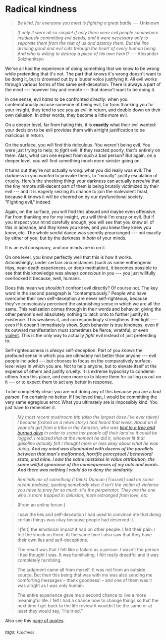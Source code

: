 # Radical kindness

> _Be kind, for everyone you meet is fighting a great battle_ --- Unknown

> _If only it were all so simple! If only there were evil people somewhere insidiously committing evil deeds, and it were necessary only to separate them from the rest of us and destroy them. But the line dividing good and evil cuts through the heart of every human being. And who is willing to destroy a piece of his own heart?_ --- Alexander Solzhenitsyn

We've all had the experience of doing something that we know to be wrong while pretending that it's not. The part that knows it's wrong doesn't want to be doing it, but is drowned out by a louder voice justifying it. _All_ evil works through various forms of this same self-deception. There is always a part of the mind --- however tiny and remote --- that doesn't want to be doing it.

In one sense, evil _hates_ to be confronted directly: when you contemptuously accuse someone of being evil, far from thanking you for your insight, they tend to see _you_ as evil in return, and double down on their own delusion. In other words, they become a little _more_ evil.

On a deeper level, far from hating this, it is **exactly** what their evil wanted: your decision to be evil provides them with airtight justification to be malicious in return.

On the surface, you will find this ridiculous. You weren't being evil. You were just trying to help; to _fight_ evil. If they reacted poorly, that's entirely on them. Alas, what can one expect from such a bad person? But again, on a deeper level, you will find something much more sinister going on.

It turns out they're not actually wrong: what you did really _was_ evil. The darkness in you _wanted_ to provoke theirs, to "morally" justify escalation of cruelty. Here's the shocking thing: your darkness can actually _perceive_ that the tiny remote still-decent part of them is being brutally victimized by their evil --- and it is eagerly seizing its chance to join the malevolent feast, because it knows it will be cheered on by our dysfunctional society. "Fighting evil," indeed.

Again, on the surface, you will find this absurd and maybe even offensive. Far from thanking me for my insight, you will think I'm crazy or evil. But if you inspect your mind carefully enough, you will see that you knew all of this in advance, and _they_ knew you knew, and _you_ knew they knew you knew, etc. The whole sordid dance was secretly prearranged --- not exactly by either of you, but by the darkness in _both_ of your minds.

It is an evil conspiracy, and our minds are in on it.

On one level, you know perfectly well that this is how it works. Astonishingly, under certain circumstances (such as some entheogenic trips, near-death experiences, or deep meditation), it becomes possible to see that this knowledge was always _conscious_ in you --- you just willfully overlooked it because, well, humans.

Does this mean we _shouldn't_ confront evil directly? Of course not. The key word in the second paragraph is "contemptuously." People who have overcome their own self-deception are never self-righteous, because they've consciously perceived the astonishing sense in which we are all the same. This realization comes through in their words and behavior, giving the other person's evil absolutely nothing to latch onto to further justify its existence. This weakens it, and correspondingly strengthens their light --- even if it doesn't immediately show. Such behavior is true kindness, even if its outward manifestation must sometimes be fierce, wrathful, or even [violent](https://www.snopes.com/fact-check/dalai-gun/). This is the only way to actually _fight_ evil instead of just pretending to.

Self-righteousness is _always_ self-deception. Part of you _knows_ the profound sense in which you are ultimately not better than anyone --- evil people included --- but chooses to focus on the comparatively surface-level ways in which you are. Not to help anyone, but to elevate itself at the expense of others and justify cruelty. It is extreme hypocrisy to condemn others from this place, and even more so to blame them for calling us out on it --- or to expect them to act any better in response.

To be completely clear: you are not doing any of this because you are a _bad person_. I'm certainly no better. If I believed that, I would be committing the very same egregious error. What you ultimately are is impossibly kind. You just have to remember it.

> *My most recent mushroom trip (also the largest dose I've ever taken) I became fixated on a news story I had heard that week. About an 8 year old girl from a tribe in the Amazon, who was [tied to a tree and burned alive](https://www.survivalinternational.org/news/8033) in order to scare her people off their land so it could be logged. I realized that at the moment he did it, whoever lit that gasoline actually felt / thought more or less okay about what he was doing. **And my mind was illuminated with dozens of the parallels between that man's malformed, horrific perceptual / behavioral state, and mine. I saw the same mistakes in value attribution, the same willful ignorance of the consequences of my acts and words. And there was nothing I could do to deny the similarity.***
>
> *Reminds me of something (I think) Duncan [Trussell] said on some recent podcast, quoting somebody else: it isn't the victim of violence you have to pray for so much. It's the perpetrator. They are the one who is more trapped in delusion, more estranged from love, etc.*
>
> (From an online forum.)

> I saw the lies and self-deception I had used to convince me that doing certain things was okay because people had deserved it.
>
> I [felt] the emotional impact it had on other people. I felt their pain. I felt the shock on them. At the same time I also saw that they have their own lies and self-deceptions.
>
> The result was that I felt like a failure as a person. I wasn’t the person I had thought I was. It was humiliating. I felt really dreadful and it was completely humbling.
>
> The judgment came all from myself. It was not from an outside source. But then this being that was with me was also sending me comforting messages – thank goodness! – and one of them was it was alright as I was only human.
>
> The entire experience gave me a second chance to live a more meaningful life. I felt I had a chance now to change things so that the next time I get back to the life review it wouldn’t be the same or at least they would say, “He tried.”


Also see this [page of quotes](https://hackmd.io/@monktastic/radical-kindness-quotes).

###### tags: `kindness`
